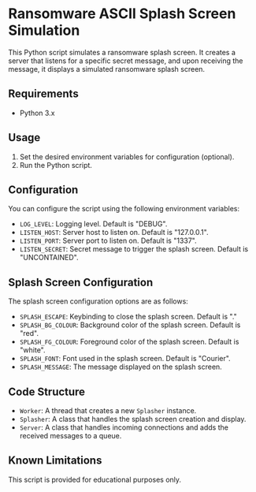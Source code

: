# Ransomware ASCII Splash Screen Simulation

This Python script simulates a ransomware splash screen. It creates a server that listens for a specific secret message, and upon receiving the message, it displays a simulated ransomware splash screen.

## Requirements

- Python 3.x

## Usage

1. Set the desired environment variables for configuration (optional).
2. Run the Python script.

## Configuration

You can configure the script using the following environment variables:

- `LOG_LEVEL`: Logging level. Default is "DEBUG".
- `LISTEN_HOST`: Server host to listen on. Default is "127.0.0.1".
- `LISTEN_PORT`: Server port to listen on. Default is "1337".
- `LISTEN_SECRET`: Secret message to trigger the splash screen. Default is "UNCONTAINED".

## Splash Screen Configuration

The splash screen configuration options are as follows:

- `SPLASH_ESCAPE`: Keybinding to close the splash screen. Default is "<Escape>."
- `SPLASH_BG_COLOUR`: Background color of the splash screen. Default is "red".
- `SPLASH_FG_COLOUR`: Foreground color of the splash screen. Default is "white".
- `SPLASH_FONT`: Font used in the splash screen. Default is "Courier".
- `SPLASH_MESSAGE`: The message displayed on the splash screen.

## Code Structure

- `Worker`: A thread that creates a new `Splasher` instance.
- `Splasher`: A class that handles the splash screen creation and display.
- `Server`: A class that handles incoming connections and adds the received messages to a queue.

## Known Limitations

This script is provided for educational purposes only.
